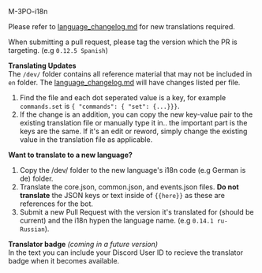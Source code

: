 M-3PO-i18n

Please refer to [language_changelog.md](language_changelog.md) for new translations required.

When submitting a pull request, please tag the version which the PR is targeting. (e.g `0.12.5 Spanish`)

**Translating Updates**  
The `/dev/` folder contains all reference material that may not be included in `en` folder. The [language_changelog.md](language_changelog.md) will have changes listed per file. 
1. Find the file and each dot seperated value is a key, for example `commands.set` is `{ "commands": { "set": {...}}}`. 
2. If the change is an addition, you can copy the new key-value pair to the existing translation file or manually type it in.. the important part is the keys are the same. If it's an edit or reword, simply change the existing value in the translation file as applicable. 

**Want to translate to a new language?**  
1. Copy the /dev/ folder to the new language's i18n code (e.g German is de) folder.
2. Translate the core.json, common.json, and events.json files. **Do not translate** the JSON keys or text inside of `{{here}}` as these are references for the bot.
3. Submit a new Pull Request with the version it's translated for (should be current) and the i18n hypen the language name. (e.g `0.14.1 ru-Russian`).

**Translator badge** _(coming in a future version)_  
In the text you can include your Discord User ID to recieve the translator badge when it becomes available.
